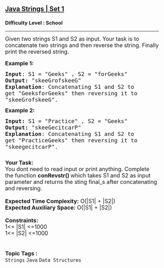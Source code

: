 <h2><a href="https://practice.geeksforgeeks.org/problems/java-strings-set-15112/1?page=3&difficulty[]=-2&sortBy=submissions">Java Strings | Set 1</a></h2><h3>Difficulty Level : School</h3><hr><div class="problems_problem_content__Xm_eO"><p><span style="font-size:18px">Given two strings S1 and S2 as input. Your task is to concatenate two strings and then reverse the string. Finally print the reversed string.</span><br>
<br>
<span style="font-size:18px"><strong>Example 1:</strong></span></p>

<pre><span style="font-size:18px"><strong>Input</strong>: S1 = "Geeks</span><span style="font-size:18px">" , S2 = "forGeeks</span><span style="font-size:18px">"
<strong>Output:</strong>&nbsp;"skeeGrofskeeG</span><span style="font-size:18px">"&nbsp;
<strong>Explanation</strong>: Concatenating S1 and S2 to 
get "GeeksforGeeks" then reversing it to 
"skeeGrofskeeG".
</span></pre>

<p><span style="font-size:18px"><strong>Example 2:</strong></span></p>

<pre><span style="font-size:18px"><strong>Input: </strong>S1 = "Practice" , S2 = "Geeks"
<strong>Output:&nbsp;</strong>"skeeGecitcarP</span><span style="font-size:18px">"
<strong>Explanation</strong>: Concatenating S1 and S2 to
get "PracticeGeeks" then reversing it to
"skeegecitcarP".</span></pre>

<p><br>
<span style="font-size:18px"><strong>Your Task:&nbsp;&nbsp;</strong><br>
You dont need to read input or print anything. Complete the function <strong>conRevstr</strong><strong>()&nbsp;</strong>which takes S1 and S2 as input parameter and returns the sting final_s after concatenating and reversing.<br>
<br>
<strong>Expected Time Complexity:</strong> O(|S1| + |S2|)<br>
<strong>Expected Auxiliary Space:</strong> O(|S1| + |S2|)<br>
<br>
<strong>Constraints:</strong><br>
1&lt;= |S1|&nbsp;&lt;=1000<br>
1&lt;= |S2|&nbsp;&lt;=1000</span></p>
</div><br><p><span style=font-size:18px><strong>Topic Tags : </strong><br><code>Strings</code>&nbsp;<code>Java</code>&nbsp;<code>Data Structures</code>&nbsp;